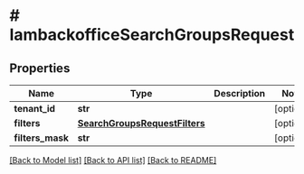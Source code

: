 # # IambackofficeSearchGroupsRequest


## Properties 


Name | Type | Description | Notes
------------ | ------------- | ------------- | -------------
**tenant_id**| **str** |   | [optional]
**filters**| [**SearchGroupsRequestFilters**](SearchGroupsRequestFilters.md) |   | [optional]
**filters_mask**| **str** |   | [optional]


[[Back to Model list]](../../README.md#models) [[Back to API list]](../../README.md#endpoints) [[Back to README]](../../README.md)

